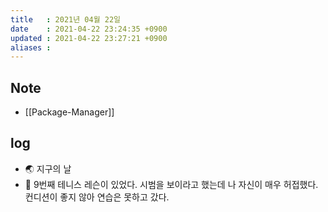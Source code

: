 ```yaml
---
title   : 2021년 04월 22일 
date    : 2021-04-22 23:24:35 +0900
updated : 2021-04-22 23:27:21 +0900
aliases : 
---
```

## Note 
- [[Package-Manager]]  


## log  
- 🌏 지구의 날  
- 🎾 9번째 테니스 레슨이 있었다. 시범을 보이라고 했는데 나 자신이 매우 허접했다. 컨디션이 좋지 않아 연습은 못하고 갔다.  
